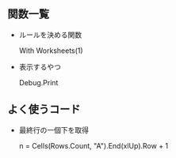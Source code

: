 

## 関数一覧


- ルールを決める関数
	
	With Worksheets(1)


- 表示するやつ

	Debug.Print


## よく使うコード


- 最終行の一個下を取得

	n = Cells(Rows.Count, "A").End(xlUp).Row + 1